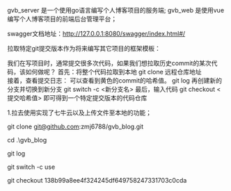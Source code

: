 gvb_server 是一个使用go语言编写个人博客项目的服务端;
gvb_web 是使用vue编写个人博客项目的前端后台管理平台；

swagger文档地址：http://127.0.0.1:8080/swagger/index.html#/

拉取特定git提交版本作为将来编写其它项目的框架模板：

我们在写项目时，通常提交很多次代码，如果我们想拉取历史commit的某次代码，该如何做呢？
首先：将整个代码拉取到本地
git clone 远程仓库地址                
接着，查看提交日志：
可以查看到黄色的commit的哈希值。
git log
再创建新的分支并切换到新分支
git switch -c <新分支名>
最后，输入代码
git checkout <提交哈希值>
即可得到一个特定提交版本的代码仓库

1.拉去使用实现了七牛云以及上传文件至本地的功能；

git clone git@github.com:zmj6788/gvb_blog.git

cd .\gvb_blog

git log

git switch -c use

git checkout 138b99a8ee4f324245df649758247331703c0cda








